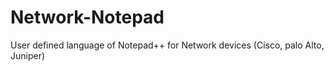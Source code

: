 # Network-Notepad
User defined language of Notepad++ for Network devices (Cisco, palo Alto, Juniper)
